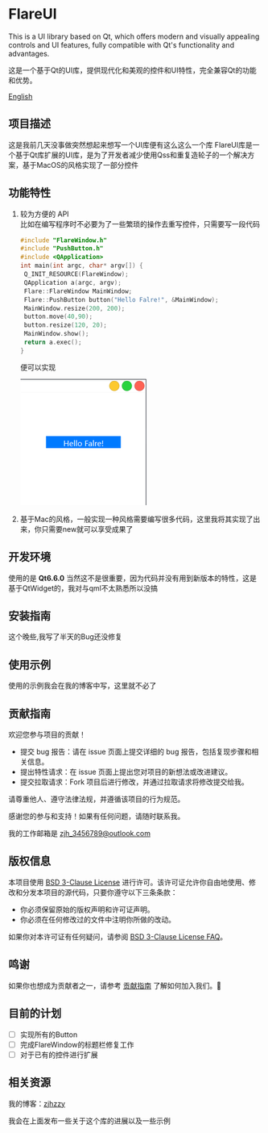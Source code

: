 # FlareUI

This is a UI library based on Qt, which offers modern and visually appealing controls and UI features, fully compatible with Qt's functionality and advantages.

这是一个基于Qt的UI库，提供现代化和美观的控件和UI特性，完全兼容Qt的功能和优势。

[English](README_EN.md)

## 项目描述

这是我前几天没事做突然想起来想写一个UI库便有这么这么一个库
FlareUI库是一个基于Qt库扩展的UI库，是为了开发者减少使用Qss和重复造轮子的一个解决方案，基于MacOS的风格实现了一部分控件

## 功能特性

1. 较为方便的 API<br>比如在编写程序时不必要为了一些繁琐的操作去重写控件，只需要写一段代码

   ```cpp
   #include "FlareWindow.h"
   #include "PushButton.h"
   #include <QApplication>
   int main(int argc, char* argv[]) {
   	Q_INIT_RESOURCE(FlareWindow);
   	QApplication a(argc, argv);
   	Flare::FlareWindow MainWindow;
   	Flare::PushButton button("Hello Falre!", &MainWindow);
   	MainWindow.resize(200, 200);
   	button.move(40,90);
   	button.resize(120, 20);
   	MainWindow.show();
   	return a.exec();
   }
   ```

   便可以实现

   ![窗口代码](assets/MainWindow.png)

   

2. 基于Mac的风格，一般实现一种风格需要编写很多代码，这里我将其实现了出来，你只需要new就可以享受成果了

## 开发环境

使用的是 **Qt6.6.0** 当然这不是很重要，因为代码并没有用到新版本的特性，这是基于QtWidget的，我对与qml不太熟悉所以没搞

## 安装指南

这个晚些,我写了半天的Bug还没修复

## 使用示例

使用的示例我会在我的博客中写，这里就不必了

## 贡献指南

欢迎您参与项目的贡献！

- 提交 bug 报告：请在 issue 页面上提交详细的 bug 报告，包括复现步骤和相关信息。
- 提出特性请求：在 issue 页面上提出您对项目的新想法或改进建议。
- 提交拉取请求：Fork 项目后进行修改，并通过拉取请求将修改提交给我。

请尊重他人、遵守法律法规，并遵循该项目的行为规范。

感谢您的参与和支持！如果有任何问题，请随时联系我。

我的工作邮箱是 zjh_3456789@outlook.com

## 版权信息

本项目使用 [BSD 3-Clause License](https://opensource.org/licenses/BSD-3-Clause) 进行许可。该许可证允许你自由地使用、修改和分发本项目的源代码，只要你遵守以下三条条款：

- 你必须保留原始的版权声明和许可证声明。
- 你必须在任何修改过的文件中注明你所做的改动。

如果你对本许可证有任何疑问，请参阅 [BSD 3-Clause License FAQ](https://www.gnu.org/licenses/license-list.en.html#ModifiedBSD)。

## 鸣谢

如果你也想成为贡献者之一，请参考 [贡献指南](https://bing.vcanbb.top/web/#如何贡献) 了解如何加入我们。👏

## 目前的计划

- [ ] 实现所有的Button
- [ ] 完成FlareWindow的标题栏修复工作
- [ ] 对于已有的控件进行扩展

## 相关资源

我的博客：[zjhzzy](zjhzzy.github.io)

我会在上面发布一些关于这个库的进展以及一些示例
